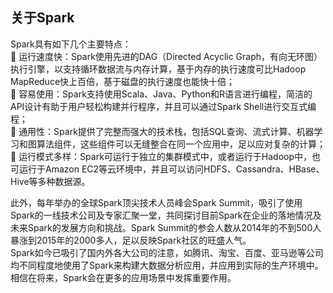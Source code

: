 ## 关于Spark

Spark具有如下几个主要特点：  
 运行速度快：Spark使用先进的DAG（Directed Acyclic Graph，有向无环图）执行引擎，以支持循环数据流与内存计算，基于内存的执行速度可比Hadoop MapReduce快上百倍，基于磁盘的执行速度也能快十倍；  
 容易使用：Spark支持使用Scala、Java、Python和R语言进行编程，简洁的API设计有助于用户轻松构建并行程序，并且可以通过Spark Shell进行交互式编程；  
 通用性：Spark提供了完整而强大的技术栈，包括SQL查询、流式计算、机器学习和图算法组件，这些组件可以无缝整合在同一个应用中，足以应对复杂的计算；  
 运行模式多样：Spark可运行于独立的集群模式中，或者运行于Hadoop中，也可运行于Amazon EC2等云环境中，并且可以访问HDFS、Cassandra、HBase、Hive等多种数据源。  

此外，每年举办的全球Spark顶尖技术人员峰会Spark Summit，吸引了使用Spark的一线技术公司及专家汇聚一堂，共同探讨目前Spark在企业的落地情况及未来Spark的发展方向和挑战。Spark Summit的参会人数从2014年的不到500人暴涨到2015年的2000多人，足以反映Spark社区的旺盛人气。  
Spark如今已吸引了国内外各大公司的注意，如腾讯、淘宝、百度、亚马逊等公司均不同程度地使用了Spark来构建大数据分析应用，并应用到实际的生产环境中。相信在将来，Spark会在更多的应用场景中发挥重要作用。
<!--stackedit_data:
eyJoaXN0b3J5IjpbLTE3OTg3MjAyNTEsMjYyOTk1Njc0LDE4Nj
gxMzU5NjFdfQ==
-->